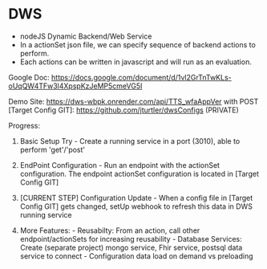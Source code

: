 # DWS
- nodeJS Dynamic Backend/Web Service
- In a actionSet json file, we can specify sequence of backend actions to perform.
- Each actions can be written in javascript and will run as an evaluation.

Google Doc: https://docs.google.com/document/d/1vl2GrTnTwKLs-oUqQW4TFw3l4XpspKzJeMP5cmeVG5I

Demo Site: https://dws-wbpk.onrender.com/api/TTS_wfaAppVer with POST
[Target Config GIT]: https://github.com/jturtler/dwsConfigs (PRIVATE)

Progress:
  1. Basic Setup Try - Create a running service in a port (3010), able to perform 'get'/'post'
  2. EndPoint Configuration - Run an endpoint with the actionSet configuration.  The endpoint actionSet configuration is located in [Target Config GIT]

  3. [CURRENT STEP] Configuration Update - When a config file in [Target Config GIT] gets changed, setUp webhook to refresh this data in DWS running service

  4. More Features: 
    - Reusabilty: From an action, call other endpoint/actionSets for increasing reusability
    - Database Services: Create (separate project) mongo service, Fhir service, postsql data service to connect
    - Configuration data load on demand vs preloading
    